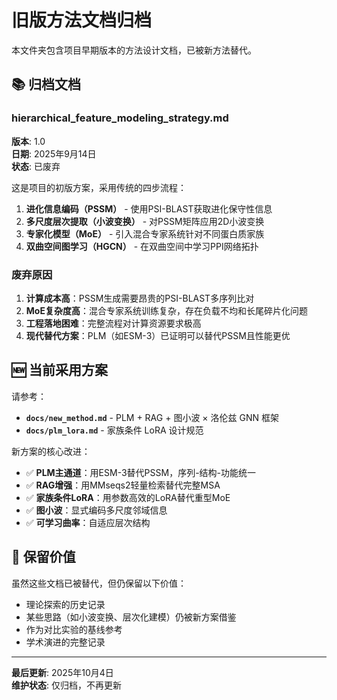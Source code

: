 # 旧版方法文档归档

本文件夹包含项目早期版本的方法设计文档，已被新方法替代。

## 📚 归档文档

### hierarchical_feature_modeling_strategy.md
**版本**: 1.0  
**日期**: 2025年9月14日  
**状态**: 已废弃

这是项目的初版方案，采用传统的四步流程：

1. **进化信息编码（PSSM）** - 使用PSI-BLAST获取进化保守性信息
2. **多尺度层次提取（小波变换）** - 对PSSM矩阵应用2D小波变换
3. **专家化模型（MoE）** - 引入混合专家系统针对不同蛋白质家族
4. **双曲空间图学习（HGCN）** - 在双曲空间中学习PPI网络拓扑

### 废弃原因

1. **计算成本高**：PSSM生成需要昂贵的PSI-BLAST多序列比对
2. **MoE复杂度高**：混合专家系统训练复杂，存在负载不均和长尾碎片化问题
3. **工程落地困难**：完整流程对计算资源要求极高
4. **现代替代方案**：PLM（如ESM-3）已证明可以替代PSSM且性能更优

## 🆕 当前采用方案

请参考：
- **`docs/new_method.md`** - PLM + RAG + 图小波 × 洛伦兹 GNN 框架
- **`docs/plm_lora.md`** - 家族条件 LoRA 设计规范

新方案的核心改进：
- ✅ **PLM主通道**：用ESM-3替代PSSM，序列-结构-功能统一
- ✅ **RAG增强**：用MMseqs2轻量检索替代完整MSA
- ✅ **家族条件LoRA**：用参数高效的LoRA替代重型MoE
- ✅ **图小波**：显式编码多尺度邻域信息
- ✅ **可学习曲率**：自适应层次结构

## 📝 保留价值

虽然这些文档已被替代，但仍保留以下价值：
- 理论探索的历史记录
- 某些思路（如小波变换、层次化建模）仍被新方案借鉴
- 作为对比实验的基线参考
- 学术演进的完整记录

---

**最后更新**: 2025年10月4日  
**维护状态**: 仅归档，不再更新

